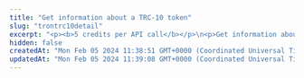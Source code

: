 ```yaml
---
title: "Get information about a TRC-10 token"
slug: "trontrc10detail"
excerpt: "<p><b>5 credits per API call</b></p>\n<p>Get information about a TRON TRC-10 token.</p>"
hidden: false
createdAt: "Mon Feb 05 2024 11:38:51 GMT+0000 (Coordinated Universal Time)"
updatedAt: "Mon Feb 05 2024 11:39:08 GMT+0000 (Coordinated Universal Time)"
---
```

